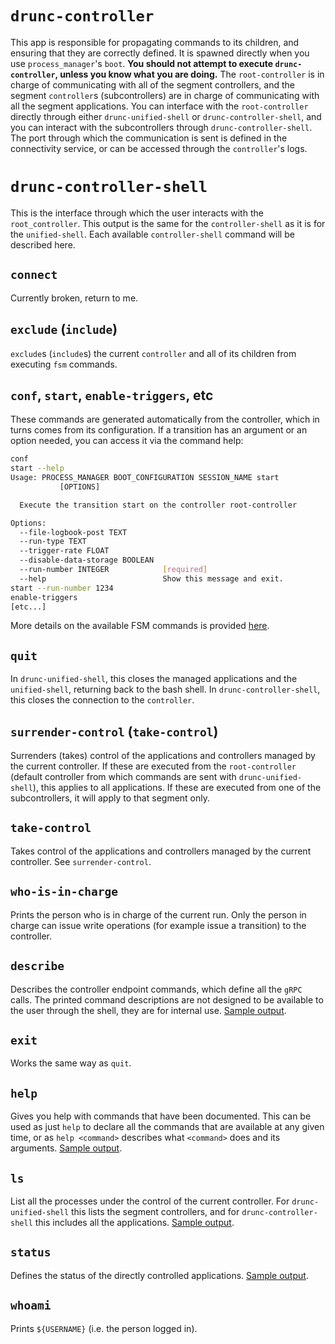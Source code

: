 # `drunc-controller`
This app is responsible for propagating commands to its children, and ensuring that they are correctly defined. It is spawned directly when you use `process_manager`'s `boot`. **You should not attempt to execute `drunc-controller`, unless you know what you are doing.** The `root-controller` is in charge of communicating with all of the segment controllers, and the segment `controller`s (subcontrollers) are in charge of communicating with all the segment applications. You can interface with the `root-controller` directly through either `drunc-unified-shell` or `drunc-controller-shell`, and you can interact with the subcontrollers through `drunc-controller-shell`. The port through which the communication is sent is defined in the connectivity service, or can be accessed through the `controller`'s logs.

# `drunc-controller-shell`
This is the interface through which the user interacts with the `root_controller`. This output is the same for the `controller-shell` as it is for the `unified-shell`. Each available `controller-shell` command will be described here.

## `connect`
Currently broken, return to me.

## `exclude` (`include`)
`exclude`s (`include`s) the current `controller` and all of its children from executing `fsm` commands.

## `conf`, `start`, `enable-triggers`, etc
These commands are generated automatically from the controller, which in turns comes from its configuration. If a transition has an argument or an option needed, you can access it via the command help:
```bash
conf
start --help
Usage: PROCESS_MANAGER BOOT_CONFIGURATION SESSION_NAME start
           [OPTIONS]

  Execute the transition start on the controller root-controller

Options:
  --file-logbook-post TEXT
  --run-type TEXT
  --trigger-rate FLOAT
  --disable-data-storage BOOLEAN
  --run-number INTEGER            [required]
  --help                          Show this message and exit.
start --run-number 1234
enable-triggers
[etc...]
```
More details on the available FSM commands is provided [here](https://dune-daq-sw.readthedocs.io/en/latest/packages/drunc/FSM).

## `quit`
In `drunc-unified-shell`, this closes the managed applications and the `unified-shell`, returning back to the bash shell. In `drunc-controller-shell`, this closes the connection to the `controller`.

## `surrender-control` (`take-control`)
Surrenders (takes) control of the applications and controllers managed by the current controller. If these are executed from the `root-controller` (default controller from which commands are sent with `drunc-unified-shell`), this applies to all applications. If these are executed from one of the subcontrollers, it will apply to that segment only.

## `take-control`
Takes control of the applications and controllers managed by the current controller. See `surrender-control`.

## `who-is-in-charge`
Prints the person who is in charge of the current run. Only the person in charge can issue write operations (for example issue a transition) to the controller.

## `describe`
Describes the controller endpoint commands, which define all the `gRPC` calls. The printed command descriptions are not designed to be available to the user through the shell, they are for internal use. [Sample output](https://dune-daq-sw.readthedocs.io/en/latest/packages/drunc/Sample-outputs#describe).

## `exit`
Works the same way as `quit`.

## `help`
Gives you help with commands that have been documented. This can be used as just `help` to declare all the commands that are available at any given time, or as `help <command>` describes what `<command>` does and its arguments. [Sample output](https://dune-daq-sw.readthedocs.io/en/latest/packages/drunc/#help---from-drunc-unified-shell).

## `ls`
List all the processes under the control of the current controller. For `drunc-unified-shell` this lists the segment controllers, and for `drunc-controller-shell` this includes all the applications. [Sample output](https://dune-daq-sw.readthedocs.io/en/latest/packages/drunc/#ls---from-drunc-unified-shell).

## `status`
Defines the status of the directly controlled applications. [Sample output](hhttps://dune-daq-sw.readthedocs.io/en/latest/packages/drunc/#status---from-drunc-unified-shell).

## `whoami`
Prints `${USERNAME}` (i.e. the person logged in).
